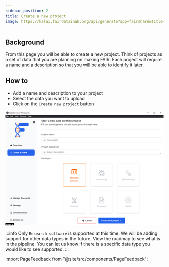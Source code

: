 ```yaml
---
sidebar_position: 2
title: Create a new project
image: https://kalai.fairdataihub.org/api/generate?app=fairshare&title=Create%20a%20new%20project&description=Curate%20and%20Share%20%7C%20Projects
---
```


## Background

From this page you will be able to create a new project. Think of projects as a set of data that you are planning on making FAIR. Each project will require a name and a description so that you will be able to identify it later.

## How to

- Add a name and description to your project
- Select the data you want to upload
- Click on the `Create new project` button

![](./images/createNewProject.png)

:::info
Only `Research software` is supported at this time. We will be adding support for other data types in the future. View the roadmap to see what is in the pipeline. You can let us know if there is a specific data type you would like to see supported.
:::

import PageFeedback from "@site/src/components/PageFeedback";

<PageFeedback />
